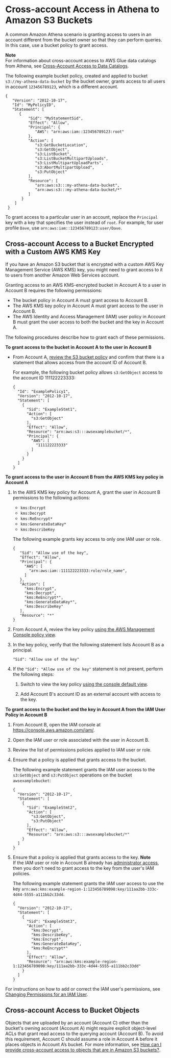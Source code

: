 # Cross\-account Access in Athena to Amazon S3 Buckets<a name="cross-account-permissions"></a>

A common Amazon Athena scenario is granting access to users in an account different from the bucket owner so that they can perform queries\. In this case, use a bucket policy to grant access\.

**Note**  
 For information about cross\-account access to AWS Glue data catalogs from Athena, see [Cross\-Account Access to Data Catalogs](security-iam-cross-account-glue-catalog-access.md)\.

The following example bucket policy, created and applied to bucket `s3://my-athena-data-bucket` by the bucket owner, grants access to all users in account `123456789123`, which is a different account\.

```
{
   "Version": "2012-10-17",
   "Id": "MyPolicyID",
   "Statement": [
      {
          "Sid": "MyStatementSid",
          "Effect": "Allow",
          "Principal": {
             "AWS": "arn:aws:iam::123456789123:root"
          },
          "Action": [
             "s3:GetBucketLocation",
             "s3:GetObject",
             "s3:ListBucket",
             "s3:ListBucketMultipartUploads",
             "s3:ListMultipartUploadParts",
             "s3:AbortMultipartUpload",
             "s3:PutObject"
          ],
          "Resource": [
             "arn:aws:s3:::my-athena-data-bucket",
             "arn:aws:s3:::my-athena-data-bucket/*"
          ]
       }
    ]
 }
```

To grant access to a particular user in an account, replace the `Principal` key with a key that specifies the user instead of `root`\. For example, for user profile `Dave`, use `arn:aws:iam::123456789123:user/Dave`\.

## Cross\-account Access to a Bucket Encrypted with a Custom AWS KMS Key<a name="cross-account-permissions-kms"></a>

If you have an Amazon S3 bucket that is encrypted with a custom AWS Key Management Service \(AWS KMS\) key, you might need to grant access to it to users from another Amazon Web Services account\.

Granting access to an AWS KMS\-encrypted bucket in Account A to a user in Account B requires the following permissions:
+ The bucket policy in Account A must grant access to Account B\.
+ The AWS KMS key policy in Account A must grant access to the user in Account B\.
+ The AWS Identity and Access Management \(IAM\) user policy in Account B must grant the user access to both the bucket and the key in Account A\.

The following procedures describe how to grant each of these permissions\.

**To grant access to the bucket in Account A to the user in Account B**
+ From Account A, [review the S3 bucket policy](https://docs.aws.amazon.com/AmazonS3/latest/user-guide/add-bucket-policy.html) and confirm that there is a statement that allows access from the account ID of Account B\.

  For example, the following bucket policy allows `s3:GetObject` access to the account ID 111122223333:

  ```
  {
    "Id": "ExamplePolicy1",
    "Version": "2012-10-17",
    "Statement": [
      {
        "Sid": "ExampleStmt1",
        "Action": [
          "s3:GetObject"
        ],
        "Effect": "Allow",
        "Resource": "arn:aws:s3:::awsexamplebucket/*",
        "Principal": {
          "AWS": [
            "111122223333"
          ]
        }
      }
    ]
  }
  ```

**To grant access to the user in Account B from the AWS KMS key policy in Account A**

1. In the AWS KMS key policy for Account A, grant the user in Account B permissions to the following actions:
   +  `kms:Encrypt` 
   +  `kms:Decrypt` 
   +  `kms:ReEncrypt*` 
   +  `kms:GenerateDataKey*` 
   +  `kms:DescribeKey` 

   The following example grants key access to only one IAM user or role\.

   ```
   {
      "Sid": "Allow use of the key",
      "Effect": "Allow",
      "Principal": {
        "AWS": [
          "arn:aws:iam::111122223333:role/role_name",
        ]
      },
      "Action": [
        "kms:Encrypt",
        "kms:Decrypt",
        "kms:ReEncrypt*",
        "kms:GenerateDataKey*",
        "kms:DescribeKey"
      ],
      "Resource": "*"
   }
   ```

1. From Account A, review the key policy [using the AWS Management Console policy view](https://docs.aws.amazon.com/kms/latest/developerguide/key-policy-modifying.html#key-policy-modifying-how-to-console-policy-view)\.

1. In the key policy, verify that the following statement lists Account B as a principal\.

   ```
   "Sid": "Allow use of the key" 
   ```

1. If the `"Sid": "Allow use of the key"` statement is not present, perform the following steps:

   1. Switch to view the key policy [using the console default view](https://docs.aws.amazon.com/kms/latest/developerguide/key-policy-modifying.html#key-policy-modifying-how-to-console-default-view)\. 

   1.  Add Account B's account ID as an external account with access to the key\.

**To grant access to the bucket and the key in Account A from the IAM User Policy in Account B**

1. From Account B, open the IAM console at [https://console\.aws\.amazon\.com/iam/](https://console.aws.amazon.com/iam/)\.

1. Open the IAM user or role associated with the user in Account B\.

1. Review the list of permissions policies applied to IAM user or role\.

1. Ensure that a policy is applied that grants access to the bucket\.

   The following example statement grants the IAM user access to the `s3:GetObject` and `s3:PutObject` operations on the bucket `awsexamplebucket`:

   ```
   {
     "Version": "2012-10-17",
     "Statement": [
       {
         "Sid": "ExampleStmt2",
         "Action": [
           "s3:GetObject",
           "s3:PutObject"
         ],
         "Effect": "Allow",
         "Resource": "arn:aws:s3:::awsexamplebucket/*"
       }
     ]
   }
   ```

1. Ensure that a policy is applied that grants access to the key\.
**Note**  
If the IAM user or role in Account B already has [administrator access](https://docs.aws.amazon.com/IAM/latest/UserGuide/getting-started_create-admin-group.html), then you don't need to grant access to the key from the user's IAM policies\.

   The following example statement grants the IAM user access to use the key `arn:aws:kms:example-region-1:123456789098:key/111aa2bb-333c-4d44-5555-a111bb2c33dd`\.

   ```
   {
     "Version": "2012-10-17",
     "Statement": [
       {
         "Sid": "ExampleStmt3",
         "Action": [
           "kms:Decrypt",
           "kms:DescribeKey",
           "kms:Encrypt",
           "kms:GenerateDataKey",
           "kms:ReEncrypt*"
         ],
         "Effect": "Allow",
         "Resource": "arn:aws:kms:example-region-1:123456789098:key/111aa2bb-333c-4d44-5555-a111bb2c33dd"
       }
     ]
   }
   ```

For instructions on how to add or correct the IAM user's permissions, see [Changing Permissions for an IAM User](https://docs.aws.amazon.com/IAM/latest/UserGuide/id_users_change-permissions.html)\.

## Cross\-account Access to Bucket Objects<a name="cross-account-permissions-objects"></a>

Objects that are uploaded by an account \(Account C\) other than the bucket's owning account \(Account A\) might require explicit object\-level ACLs that grant read access to the querying account \(Account B\)\. To avoid this requirement, Account C should assume a role in Account A before it places objects in Account A’s bucket\. For more information, see [How can I provide cross\-account access to objects that are in Amazon S3 buckets?](https://aws.amazon.com/premiumsupport/knowledge-center/cross-account-access-s3/)\.